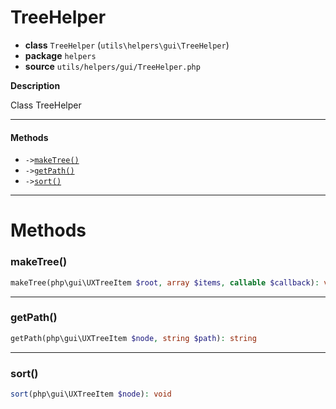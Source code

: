 # TreeHelper

- **class** `TreeHelper` (`utils\helpers\gui\TreeHelper`)
- **package** `helpers`
- **source** `utils/helpers/gui/TreeHelper.php`

**Description**

Class TreeHelper

---

#### Methods

- `->`[`makeTree()`](#method-maketree)
- `->`[`getPath()`](#method-getpath)
- `->`[`sort()`](#method-sort)

---
# Methods

<a name="method-maketree"></a>

### makeTree()
```php
makeTree(php\gui\UXTreeItem $root, array $items, callable $callback): void
```

---

<a name="method-getpath"></a>

### getPath()
```php
getPath(php\gui\UXTreeItem $node, string $path): string
```

---

<a name="method-sort"></a>

### sort()
```php
sort(php\gui\UXTreeItem $node): void
```